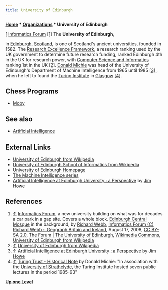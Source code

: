 ```yaml
---
title: University of Edinburgh
---
```

**[Home](Home "Home") \* [Organizations](Organizations "Organizations") \* University of Edinburgh**



[ [Informatics Forum](https://en.wikipedia.org/wiki/Informatics_Forum) <a id="cite-note-1" href="#cite-ref-1">[1]</a>
The **University of Edinburgh**,   

in [Edinburgh](https://en.wikipedia.org/wiki/Edinburgh), [Scotland](https://en.wikipedia.org/wiki/Scotland), is one of Scotland's ancient universities, founded in 1582. The [Research Excellence Framework](https://en.wikipedia.org/wiki/Research_Excellence_Framework), a research ranking used by the UK government to determine future research funding, ranked Edinburgh 4th in the UK for research power, with [Computer Science and Informatics](https://en.wikipedia.org/wiki/University_of_Edinburgh_School_of_Informatics) ranking 1st in the UK <a id="cite-note-2" href="#cite-ref-2">[2]</a>. [Donald Michie](Donald_Michie "Donald Michie") was head of the University of Edinburgh's Department of Machine Intelligence from 1965 until 1985 <a id="cite-note-3" href="#cite-ref-3">[3]</a> , when he left to found the [Turing Institute](https://en.wikipedia.org/wiki/Turing_Institute) in [Glasgow](https://en.wikipedia.org/wiki/Glasgow) <a id="cite-note-4" href="#cite-ref-4">[4]</a>. 



## Chess Programs


* [Moby](Moby "Moby")


## See also


* [Artificial Intelligence](Artificial_Intelligence "Artificial Intelligence")


## External Links


* [University of Edinburgh from Wikipedia](https://en.wikipedia.org/wiki/University_of_Edinburgh)
* [University of Edinburgh School of Informatics from Wikipedia](https://en.wikipedia.org/wiki/University_of_Edinburgh_School_of_Informatics)
* [University of Edinburgh Homepage](http://www.ed.ac.uk/)
* [The Machine Intelligence series](http://www.doc.ic.ac.uk/%7Eshm/MI/mi.html)
* [Artificial Intelligence at Edinburgh University : a Perspective](http://www.inf.ed.ac.uk/about/AIhistory.html) by [Jim Howe](http://web.inf.ed.ac.uk/infweb/student-services/ito/admin/jim-howe)


## References


1. <a id="cite-ref-1" href="#cite-note-1">↑</a> [Informatics Forum](https://en.wikipedia.org/wiki/Informatics_Forum), a new university building on what was for decades a car park in a gap site. Covers a whole block. [Edinburgh Central Mosque](https://en.wikipedia.org/wiki/Edinburgh_Central_Mosque) in the background, by [Richard Webb](http://www.geograph.org.uk/profile/196), [Informatics Forum (C) Richard Webb :: Geograph Britain and Ireland](http://www.geograph.org.uk/photo/929224), August 17, 2008, [CC BY-SA 2.0](https://creativecommons.org/licenses/by-sa/2.0/deed.en), [The Forum | The University of Edinburgh](http://www.ed.ac.uk/informatics/about/location/forum), [Wikimedia Commons](https://en.wikipedia.org/wiki/Wikimedia_Commons), [University of Edinburgh from Wikipedia](https://en.wikipedia.org/wiki/University_of_Edinburgh)
2. <a id="cite-ref-2" href="#cite-note-2">↑</a> [University of Edinburgh from Wikipedia](https://en.wikipedia.org/wiki/University_of_Edinburgh)
3. <a id="cite-ref-3" href="#cite-note-3">↑</a> [Artificial Intelligence at Edinburgh University : a Perspective](http://www.inf.ed.ac.uk/about/AIhistory.html) by [Jim Howe](http://web.inf.ed.ac.uk/infweb/student-services/ito/admin/jim-howe)
4. <a id="cite-ref-4" href="#cite-note-4">↑</a> [Turing Trust - Historical Note](http://www.turingarchive.org/trust/) by Donald Michie: "In association with the [University of Strathclyde](https://en.wikipedia.org/wiki/University_of_Strathclyde), the Turing Institute hosted seven public lectures in the period 1985-93"

**[Up one Level](Organizations "Organizations")**







 
